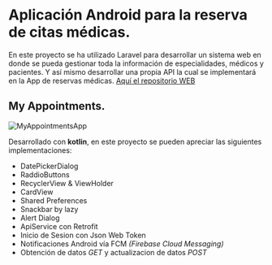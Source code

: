# Aplicación Android para la reserva de citas médicas.
En este proyecto se ha utilizado Laravel para desarrollar un sistema web en donde se pueda gestionar toda la información de especialidades, médicos y pacientes. Y así mismo desarrollar una propia API la cual se implementará en la App de reservas médicas.
[Aquí el repositorio WEB](https://github.com/AgustinBl/my-appointments)
## My Appointments.

![MyAppointmentsApp](https://media.giphy.com/media/gLF2yu7Xj3YXov9ggF/giphy.gif)

Desarrollado con **kotlin**, en este proyecto se pueden apreciar las siguientes implementaciones:

* DatePickerDialog
* RaddioButtons
* RecyclerView & ViewHolder
* CardView
* Shared Preferences
* Snackbar by lazy
* Alert Dialog
* ApiService con Retrofit
* Inicio de Sesion con Json Web Token
* Notificaciones Android vía FCM *(Firebase Cloud Messaging)*
* Obtención de datos *GET* y actualizacion de datos *POST*
